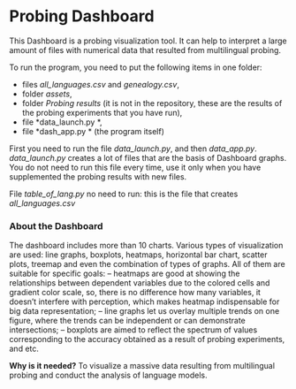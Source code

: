 # Probing Dashboard

This Dashboard is a probing visualization tool. It can help to interpret a large amount of files with numerical data that resulted from multilingual probing.

To run the program, you need to put the following items in one folder:
- files *all_languages.csv* and *genealogy.csv*,
- folder *assets*,
- folder *Probing results* (it is not in the repository, these are the results of the probing experiments that you have run),
- file *data_launch.py *,
- file *dash_app.py * (the program itself)

First you need to run the file *data_launch.py*, and then *data_app.py*. *data_launch.py* creates a lot of files that are the basis of Dashboard graphs. You do not need to run this file every time, use it only when you have supplemented the probing results with new files.

File *table_of_lang.py* no need to run: this is the file that creates *all_languages.csv*

### About the Dashboard
The dashboard includes more than 10 charts. Various types of visualization are used: line graphs, boxplots, heatmaps, horizontal bar chart, scatter plots, treemap and even the combination of types of graphs. All of them are suitable for specific goals:
– heatmaps are good at showing the relationships between dependent variables due to the colored cells and gradient color scale, so, there is no difference how many variables, it doesn’t interfere with perception, which makes heatmap indispensable for big data representation;
– line graphs let us overlay multiple trends on one figure, where the trends can be independent or can demonstrate intersections;
– boxplots are aimed to reflect the spectrum of values corresponding to the accuracy obtained as a result of probing experiments, and etc.

**Why is it needed?** To visualize a massive data resulting from multilingual probing and conduct the analysis of language models. 

